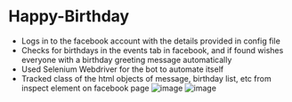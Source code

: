 # Happy-Birthday

- Logs in to the facebook account with the details provided in config file
- Checks for birthdays in the events tab in facebook, and if found wishes everyone with a birthday greeting message automatically
- Used Selenium Webdriver for the bot to automate itself
- Tracked class of the html objects of message, birthday list, etc from inspect element on facebook page
![image](https://user-images.githubusercontent.com/62032326/178056231-e0a7be1c-bc68-4cf4-be38-9f5a93a08582.png)
![image](https://user-images.githubusercontent.com/62032326/178056236-ae8a7033-d312-4187-a7a1-24eb9b929fea.png)

